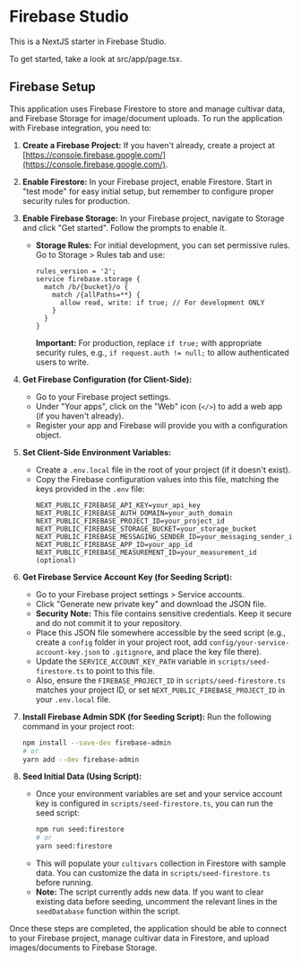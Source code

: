 # Firebase Studio

This is a NextJS starter in Firebase Studio.

To get started, take a look at src/app/page.tsx.

## Firebase Setup

This application uses Firebase Firestore to store and manage cultivar data, and Firebase Storage for image/document uploads. To run the application with Firebase integration, you need to:

1.  **Create a Firebase Project:** If you haven't already, create a project at [https://console.firebase.google.com/](https://console.firebase.google.com/).
2.  **Enable Firestore:** In your Firebase project, enable Firestore. Start in "test mode" for easy initial setup, but remember to configure proper security rules for production.
3.  **Enable Firebase Storage:** In your Firebase project, navigate to Storage and click "Get started". Follow the prompts to enable it.
    *   **Storage Rules:** For initial development, you can set permissive rules. Go to Storage > Rules tab and use:
        ```
        rules_version = '2';
        service firebase.storage {
          match /b/{bucket}/o {
            match /{allPaths=**} {
              allow read, write: if true; // For development ONLY
            }
          }
        }
        ```
        **Important:** For production, replace `if true;` with appropriate security rules, e.g., `if request.auth != null;` to allow authenticated users to write.
4.  **Get Firebase Configuration (for Client-Side):**
    *   Go to your Firebase project settings.
    *   Under "Your apps", click on the "Web" icon (`</>`) to add a web app (if you haven't already).
    *   Register your app and Firebase will provide you with a configuration object.
5.  **Set Client-Side Environment Variables:**
    *   Create a `.env.local` file in the root of your project (if it doesn't exist).
    *   Copy the Firebase configuration values into this file, matching the keys provided in the `.env` file:
        ```
        NEXT_PUBLIC_FIREBASE_API_KEY=your_api_key
        NEXT_PUBLIC_FIREBASE_AUTH_DOMAIN=your_auth_domain
        NEXT_PUBLIC_FIREBASE_PROJECT_ID=your_project_id
        NEXT_PUBLIC_FIREBASE_STORAGE_BUCKET=your_storage_bucket
        NEXT_PUBLIC_FIREBASE_MESSAGING_SENDER_ID=your_messaging_sender_id
        NEXT_PUBLIC_FIREBASE_APP_ID=your_app_id
        NEXT_PUBLIC_FIREBASE_MEASUREMENT_ID=your_measurement_id (optional)
        ```
6.  **Get Firebase Service Account Key (for Seeding Script):**
    *   Go to your Firebase project settings > Service accounts.
    *   Click "Generate new private key" and download the JSON file.
    *   **Security Note:** This file contains sensitive credentials. Keep it secure and do not commit it to your repository.
    *   Place this JSON file somewhere accessible by the seed script (e.g., create a `config` folder in your project root, add `config/your-service-account-key.json` to `.gitignore`, and place the key file there).
    *   Update the `SERVICE_ACCOUNT_KEY_PATH` variable in `scripts/seed-firestore.ts` to point to this file.
    *   Also, ensure the `FIREBASE_PROJECT_ID` in `scripts/seed-firestore.ts` matches your project ID, or set `NEXT_PUBLIC_FIREBASE_PROJECT_ID` in your `.env.local` file.

7.  **Install Firebase Admin SDK (for Seeding Script):**
    Run the following command in your project root:
    ```bash
    npm install --save-dev firebase-admin
    # or
    yarn add --dev firebase-admin
    ```

8.  **Seed Initial Data (Using Script):**
    *   Once your environment variables are set and your service account key is configured in `scripts/seed-firestore.ts`, you can run the seed script:
        ```bash
        npm run seed:firestore
        # or
        yarn seed:firestore
        ```
    *   This will populate your `cultivars` collection in Firestore with sample data. You can customize the data in `scripts/seed-firestore.ts` before running.
    *   **Note:** The script currently adds new data. If you want to clear existing data before seeding, uncomment the relevant lines in the `seedDatabase` function within the script.

Once these steps are completed, the application should be able to connect to your Firebase project, manage cultivar data in Firestore, and upload images/documents to Firebase Storage.
